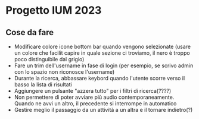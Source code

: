 # Progetto IUM 2023

## Cose da fare 

- Modificare colore icone bottom bar quando vengono selezionate (usare un colore che facilit capire in quale sezione ci troviamo, il nero è troppo 
poco distinguibile dal grigio)  
- Fare un trim dell'username in fase di login (per esempio, se scrivo admin con lo spazio non riconosce l'username)
- Durante la ricerca, abbassare keybord quando l'utente scorre verso il basso la lista di risultati
- Aggiungere un pulsante "azzera tutto" per i filtri di ricerca(????)
- Non permettere di poter avviare più audio contemporaneamente. Quando ne avvi un altro, il precedente si interrompe in automatico
- Gestire meglio il passaggio da un attività a un altra e il tornare indietro(?)